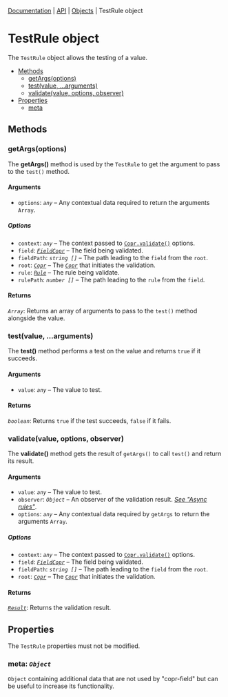 [Documentation](../README.md) | [API](./README.md) | [Objects](./README.md#objects) | TestRule object

# TestRule object

The `TestRule` object allows the testing of a value.

- [Methods](#methods)
  - [getArgs(options)](#getargsoptions)
  - [test(value, ...arguments)](#testvalue-arguments)
  - [validate(value, options, observer)](#validatevalue-options-observer)
- [Properties](#properties)
  - [meta](#meta-object)

## Methods

### getArgs(options)

The **getArgs()** method is used by the `TestRule` to get the argument to pass to the `test()` method.

#### Arguments

- `options`: _`any`_ – Any contextual data required to return the arguments `Array`.

##### Options

- `context`: _`any`_ – The context passed to [`Copr.validate()`](object-copr.md#methods) options.
- `field`: [_`FieldCopr`_](object-copr-field.md) – The field being validated.
- `fieldPath`: _`string []`_ – The path leading to the `field` from the `root`.
- `root`: [_`Copr`_](object-copr.md) – The [_`Copr`_](object-copr.md) that initiates the validation.
- `rule`: [_`Rule`_](object-rule.md) – The rule being validate.
- `rulePath`: _`number []`_ – The path leading to the `rule` from the `field`.

#### Returns

_`Array`_: Returns an array of arguments to pass to the `test()` method alongside the value.

### test(value, ...arguments)

The **test()** method performs a test on the value and returns `true` if it succeeds.

#### Arguments

- `value`: _`any`_ – The value to test.

#### Returns

_`boolean`_: Returns `true` if the test succeeds, `false` if it fails.

### validate(value, options, observer)

The **validate()** method gets the result of `getArgs()` to call `test()` and return its result.

#### Arguments

- `value`: _`any`_ – The value to test.
- `observer`: _`Object`_ – An observer of the validation result. _[See "Async rules"](guides.md#async-rules)_.
- `options`: _`any`_ – Any contextual data required by `getArgs` to return the arguments `Array`.

##### Options

- `context`: _`any`_ – The context passed to [`Copr.validate()`](object-copr.md#methods) options.
- `field`: [_`FieldCopr`_](object-copr-field.md) – The field being validated.
- `fieldPath`: _`string []`_ – The path leading to the `field` from the `root`.
- `root`: [_`Copr`_](object-copr.md) – The [_`Copr`_](object-copr.md) that initiates the validation.

#### Returns

[_`Result`_](object-result.md): Returns the validation result.

## Properties

The `TestRule` properties must not be modified.

### meta: _`Object`_

`Object` containing additional data that are not used by "copr-field" but can be useful to increase its functionality.
